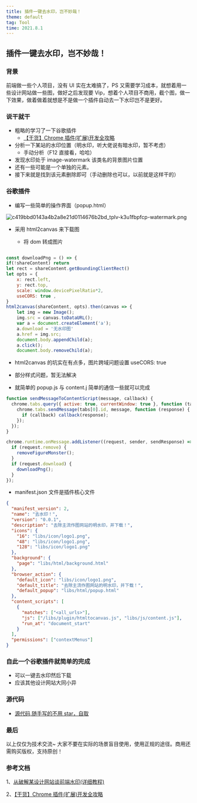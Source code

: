 ```yaml
---
title: 插件一键去水印，岂不妙哉！
theme: default
tag: Tool
time: 2021.8.1
---
```


## 插件一键去水印，岂不妙哉！

### 背景

前端做一些个人项目，没有 UI 实在太难搞了，PS 又需要学习成本，就想着用一些设计网站做一些图，做好之后发现要 Vip，想着个人项目不商用，截个图，做一下效果，做着做着就想是不是做一个插件自动去一下水印岂不是更好。

### 说干就干

- 粗略的学习了一下谷歌插件
  - [【干货】Chrome 插件(扩展)开发全攻略](https://www.cnblogs.com/liuxianan/p/chrome-plugin-develop.html)
- 分析一下某站的水印位置（明水印，听大佬说有暗水印，暂不考虑）
  - 手动分析（F12 直接看，哈哈）
- 发现水印处于 image-watermark 该类名的背景图片位置
- 还有一些可能是一个单独的元素。
- 接下来就是找到该元素删除即可（手动删除也可以，以前就是这样干的）

### 谷歌插件

- 编写一些简单的操作界面（popup.html）

![c419bbd0143a4b2a8e21d0114676b2bd_tplv-k3u1fbpfcp-watermark.png](https://p3-juejin.byteimg.com/tos-cn-i-k3u1fbpfcp/77a94128224a4f8abebfb3916545ae2e~tplv-k3u1fbpfcp-watermark.image)

- 采用 html2canvas 来下载图

  - 将 dom 转成图片

```javascript

const downloadPng = () => {
if(!shareContent) return
let rect = shareContent.getBoundingClientRect()
let opts = {
    x: rect.left,
    y: rect.top,
    scale: window.devicePixelRatio*2,
    useCORS: true ,
}
html2canvas(shareContent, opts).then(canvas => {
    let img = new Image();
    img.src = canvas.toDataURL();
    var a = document.createElement('a');
    a.download = '无水印图'
    a.href = img.src;
    document.body.appendChild(a);
    a.click();
    document.body.removeChild(a);

```

- html2canvas 的坑实在有点多，图片跨域问题设置 useCORS: true
- 部分样式问题，暂无法解决

- 就简单的 popup.js 与 content.j 简单的通信一些就可以完成

```javascript
function sendMessageToContentScript(message, callback) {
  chrome.tabs.query({ active: true, currentWindow: true }, function (tabs) {
    chrome.tabs.sendMessage(tabs[0].id, message, function (response) {
      if (callback) callback(response);
    });
  });
}
```

```javascript
chrome.runtime.onMessage.addListener((request, sender, sendResponse) => {
  if (request.remove) {
    removeFigureMonster();
  }
  if (request.download) {
    downloadPng();
  }
});
```

- manifest.json 文件是插件核心文件

```json
{
  "manifest_version": 2,
  "name": "去水印！",
  "version": "0.0.1",
  "description": "去除主流作图网站的明水印，并下载！",
  "icons": {
    "16": "libs/icon/logo1.png",
    "48": "libs/icon/logo1.png",
    "128": "libs/icon/logo1.png"
  },
  "background": {
    "page": "libs/html/background.html"
  },
  "browser_action": {
    "default_icon": "libs/icon/logo1.png",
    "default_title": "去除主流作图网站的明水印，并下载！",
    "default_popup": "libs/html/popup.html"
  },
  "content_scripts": [
    {
      "matches": ["<all_urls>"],
      "js": ["/libs/plugin/htmltocanvas.js", "libs/js/content.js"],
      "run_at": "document_start"
    }
  ],
  "permissions": ["contextMenus"]
}
```

### 自此一个谷歌插件就简单的完成

- 可以一键去水印然后下载
- 应该其他设计网站大同小异

### 源代码

- [源代码,随手写的不用 star，自取](https://github.com/aqlmc/remove-watermask)

### 最后

以上仅仅为技术交流~ 大家不要在实际的场景盲目使用，使用正规的途径。商用还需购买版权，支持原创！

### 参考文档

1、[从破解某设计网站谈前端水印(详细教程)](https://juejin.cn/post/6900713052270755847)

2、[【干货】Chrome 插件(扩展)开发全攻略](https://www.cnblogs.com/liuxianan/p/chrome-plugin-develop.html)
